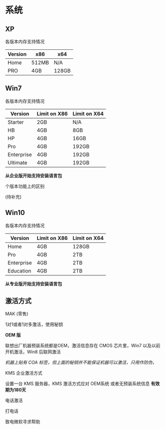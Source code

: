 # 系统

## XP

各版本内存支持情况

| Version | x86   | x64   |
| ------- | ----- | ----- |
| Home    | 512MB | N/A   |
| PRO     | 4GB   | 128GB |



## Win7

各版本内存支持情况

| Version    | Limit on X86 | Limit on X64 |
| ---------- | ------------ | ------------ |
| Starter    | 2GB          | N/A          |
| HB         | 4GB          | 8GB          |
| HP         | 4GB          | 16GB         |
| Pro        | 4GB          | 192GB        |
| Enterprise | 4GB          | 192GB        |
| Ultimate   | 4GB          | 192GB        |

**从企业版开始支持安装语言包**



个版本功能上的区别

(待补充)



## Win10

各版本内存支持情况

| Version    | Limit on X86 | Limit on X64 |
| ---------- | ------------ | ------------ |
| Home       | 4GB          | 128GB        |
| Pro        | 4GB          | 2TB          |
| Enterprise | 4GB          | 2TB          |
| Education  | 4GB          | 2TB          |

**从专业版开始支持安装语言包**



## 激活方式

MAK (零售)

1对1或者1对多激活，使用秘钥

**OEM 版**

联想出厂机器预装系统都是OEM，激活信息存在 CMOS 芯片里，Win7 以及以前开机激活，Win8 后联网激活

*机器上贴有 COA 标签，但上面的秘钥并不能保证机器可以激活，只用作防伪，*

KMS 企业激活方式

设置一台 KMS 服务器，KMS 激活方式应对 OEM系统 或者无预装系统信息 **有效期为180天**

电话激活

打电话

致电微软寻求帮助